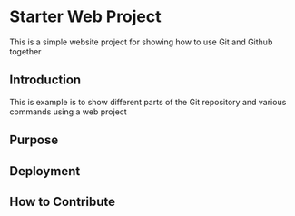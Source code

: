 # Starter Web Project

This is a simple website project for showing how to use Git and Github together 

## Introduction 

This is example is to show different parts of the Git repository and various commands using 
a web project 

## Purpose

## Deployment

## How to Contribute 

